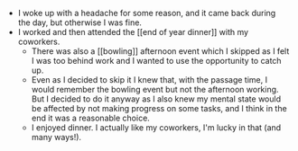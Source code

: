 - I woke up with a headache for some reason, and it came back during the day, but otherwise I was fine.
- I worked and then attended the [[end of year dinner]] with my coworkers.
  - There was also a [[bowling]] afternoon event which I skipped as I felt I was too behind work and I wanted to use the opportunity to catch up.
  - Even as I decided to skip it I knew that, with the passage time, I would remember the bowling event but not the afternoon working. But I decided to do it anyway as I also knew my mental state would be affected by not making progress on some tasks, and I think in the end it was a reasonable choice.
  - I enjoyed dinner. I actually like my coworkers, I'm lucky in that (and many ways!).
  